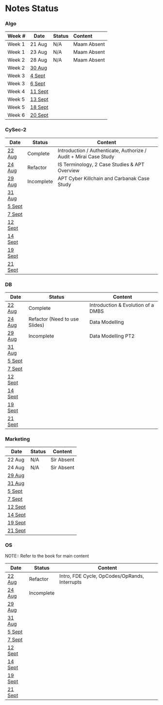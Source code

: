 # Notes Status

### Algo

| Week # | Date                                                       | Status | Content     |
| ------ | ---------------------------------------------------------- | ------ |:----------- |
| Week 1 | 21 Aug                                                     | N/A    | Maam Absent |
| Week 1 | 23 Aug                                                     | N/A    | Maam Absent |
| Week 2 | 28 Aug                                                     | N/A    | Maam Absent |
| Week 2 | [30 Aug](Algo/Algo%2030%20August,%202023.md)               |        |             |
| Week 3 | [4 Sept](Marketing/Marketing%204%20September,%202023.md)   |        |             |
| Week 3 | [6 Sept](Marketing/Marketing%206%20September,%202023.md)   |        |             |
| Week 4 | [11 Sept](Marketing/Marketing%2011%20September,%202023.md) |        |             |
| Week 5 | [13 Sept](Marketing/Marketing%2013%20September,%202023.md) |        |             |
| Week 5 | [18 Sept](Marketing/Marketing%2018%20September,%202023.md) |        |             |
| Week 6 | [20 Sept](Marketing/Marketing%2020%20September,%202023.md) |        |             |

### CySec-2

| Date                                                  | Status     | Content                                                            |
| ----------------------------------------------------- | ---------- | ------------------------------------------------------------------ |
| [22 Aug](CySec-2/CySec2%2022%20August,%202023.md)     | Complete   | Introduction / Authenticate, Authorize / Audit  + Mirai Case Study |
| [24 Aug](CySec-2/CySec2%2024%20August,%202023.md)     | Refactor   | IS Terminology, 2 Case Studies & APT Overview                      |
| [29 Aug](CySec-2/CySec2%2029%20August,%202023.md)     | Incomplete | APT Cyber Killchain and Carbanak Case Study                        |
| [31 Aug](CySec-2/CySec2%2031%20August,%202023.md)     |            |                                                                    |
| [5 Sept](CySec-2/CySec2%205%20September,%202023.md)   |            |                                                                    |
| [7 Sept](CySec-2/CySec2%207%20September,%202023.md)   |            |                                                                    |
| [12 Sept](CySec-2/CySec2%2012%20September,%202023.md) |            |                                                                    |
| [14 Sept](CySec-2/CySec2%2014%20September,%202023.md) |            |                                                                    |
| [19 Sept](CySec-2/CySec2%2019%20September,%202023.md) |            |                                                                    |
| [21 Sept](CySec-2/CySec2%2021%20September,%202023.md) |            |                                                                    |

### DB

| Date                                         | Status                        | Content                            |
| -------------------------------------------- | ----------------------------- | ---------------------------------- |
| [22 Aug](DB/DB%2022%20August,%202023.md)     | Complete                      | Introduction & Evolution of a DMBS |
| [24 Aug](DB/DB%2024%20August,%202023.md)     | Refactor (Need to use Slides) | Data Modelling                     |
| [29 Aug](DB/DB%2029%20August,%202023.md)     | Incomplete                    | Data Modelling PT2                 |
| [31 Aug](DB/DB%2031%20August,%202023.md)     |                               |                                    |
| [5 Sept](DB/DB%205%20September,%202023.md)   |                               |                                    |
| [7 Sept](DB/DB%207%20September,%202023.md)   |                               |                                    |
| [12 Sept](DB/DB%2012%20September,%202023.md) |                               |                                    |
| [14 Sept](DB/DB%2014%20September,%202023.md) |                               |                                    |
| [19 Sept](DB/DB%2019%20September,%202023.md) |                               |                                    |
| [21 Sept](DB/DB%2021%20September,%202023.md) |                               |                                    |

### Marketing

| Date                                                       | Status | Content    |
| ---------------------------------------------------------- | ------ | ---------- |
| 22 Aug                                                     | N/A    | Sir Absent |
| 24 Aug                                                     | N/A    | Sir Absent |
| [29 Aug](Marketing/Marketing%2029%20August,%202023.md)     |        |            |
| [31 Aug](Marketing/Marketing%2031%20August,%202023.md)     |        |            |
| [5 Sept](Marketing/Marketing%205%20September,%202023.md)   |        |            |
| [7 Sept](Marketing/Marketing%207%20September,%202023.md)   |        |            |
| [12 Sept](Marketing/Marketing%2012%20September,%202023.md) |        |            |
| [14 Sept](Marketing/Marketing%2014%20September,%202023.md) |        |            |
| [19 Sept](Marketing/Marketing%2019%20September,%202023.md) |        |            |
| [21 Sept](Marketing/Marketing%2021%20September,%202023.md) |        |            |

### OS

NOTE:: Refer to the book for main content

| Date   | Status     | Content                                       |
| ------ | ---------- | --------------------------------------------- |
| [22 Aug](OS/OS%2022%20August,%202023.md) | Refactor   | Intro, FDE Cycle, OpCodes/OpRands, Interrupts |
| [24 Aug](OS/OS%2024%20August,%202023.md) | Incomplete |                                               |
| [29 Aug](OS/OS%2029%20August,%202023.md)  |            |                                                                    |
| [31 Aug](OS/OS%2031%20August,%202023.md)  |            |                                                                    |
| [5 Sept](OS/OS%205%20September,%202023.md)  |            |                                                                    |
| [7 Sept](OS/OS%207%20September,%202023.md)  |            |                                                                    |
| [12 Sept](OS/OS%2012%20September,%202023.md) |            |                                                                    |
| [14 Sept](OS/OS%2014%20September,%202023.md) |            |                                                                    |
| [19 Sept](OS/OS%2019%20September,%202023.md) |            |                                                                    |
| [21 Sept](OS/OS%2021%20September,%202023.md) |            |                                                                    |
